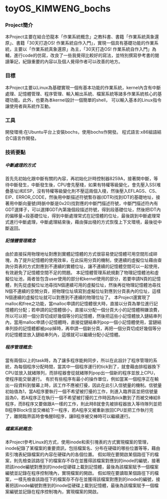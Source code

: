 # toyOS_KIMWENG_bochs
### Project簡介
本Project主要在結合恐龍本「作業系統概念」之教科書、書籍「作業系統真象還原」、書籍「30天打造OS! 作業系統自作入門」，實現一個具有基礎功能的作業系統，主要以「作業系統真象還原」為主，「30天打造OS! 作業系統自作入門」為輔，進行code的仿寫，改良了一些我覺得比較好的寫法，並特別撰寫參考書的閱讀筆記，紀錄重要的內容以及個人覺得作者可以改善的地方。
### 目標
本Project主要以Linux為基礎實現一個有基本功能的作業系統，kernel內含有中斷處理、記憶體管理、程序管理、輸入輸出系統、檔案系統等諸多作業系統核心的基礎功能。此外，也要為本kernel設計一個簡單的shell，
可以輸入基本的Linux指令讓使用者與系統作互動。
### 工具
開發環境:在Ubuntu平台上安裝bochs，使用bochs作開發。
程式語言:x86組語結合C語言作開發。
### 技術要點 
##### 中斷處理的方式
首先先初始化跟中斷有關的內容，再初始化計時控制器8259A，接著開中斷，等待中斷發生，中斷發生後，CPU會先壓棧，如果有特權等級變化，會先壓入SS(堆疊基址)和ESP，沒有特權等級變化則不壓這兩個入棧，然後壓入EFLAGS、CS、EIP、ERROR_CODE，然後用中斷描述符號暫存器(IDTR)找到IDT的基礎地址，接著用中斷向量號(時脈中斷是0x20)找對應的中斷門描述符號，中斷門描述符內有GDT選擇子，可以選擇GDT內第幾個段描述符號，得到段基礎位址，然後把IDT內的偏移量+段基礎位址，得到中斷處理常式在記憶體的位址，最後跳到中斷處理常式進行中斷處理，中斷處理結束後，藉由彈出棧的方式恢復上下文環境，最後從中斷返回。

##### 記憶體管理概念
由於直接採用物理地址對應到實體記憶體的方式很容易使記憶體可用空間形成碎塊，為了提升記憶體的使用效率，在此採用分頁的機制，使連續的虛擬位址藉由查詢分頁表的方式對應到不連續的實體位址，讓不連續的記憶體空間可以一起使用，有效避免了記憶體空間不足的問題。
本記憶體管理系統規劃了物理記憶體池和虛擬位址池，兩者皆包含user使用的部分和kernel使用的部分，若要申請N頁的記憶體，則先從虛擬位址池尋找N個連續可用的虛擬位址，然後再從物理記憶體池尋找N個不連續的空閒分頁，把物理位址填寫到虛擬位址對應到分頁表內的位址，這樣N個連續的虛擬位址就可以對應到不連續的物理位址了。
本Project還實現了malloc和free之功能，當malloc申請的記憶體很大時，直接以分頁為單位進行記憶體的分配；若申請的記憶體很小，直接以分配一個分頁大小的記憶體稍嫌浪費，所以可以把一個分頁切成好幾個等分的記憶體，然後把這些小記憶體放入鏈結串列內，當用malloc申請小記憶體時，直接從鏈結串列pop一個小記憶體使用，當鏈結串列掛的記憶體都被pop掉時，再申請一個新分頁，再把一個分頁切成好幾個等分的記憶體並放入鏈結串列內，這樣就可以繼續分配小記憶體。

##### 程序管理概念:
當有兩個以上的task時，為了讓多程序能夠同步，所以在此設計了程序管理的系統，為每個程序分配時間，當其中一個程序運行的tick到了，就會藉由排程器換下CPU並放入就緒隊列，而排程器會從就緒隊列pop出一個新的程序並放上CPU，使程序能交替運行。
有於有些程序有最小的操作單位，例如當某一個程序正在輸出一段資料到螢幕上時，該工作不應被打擾，因此在此引入信號量的機制。信號量初始值為1，當A程序要執行一個不希望被打擾的工作，則進入臨界區並把信號量設為0，若A程序正在執行一個不希望被打擾的工作時因為tick數到了而被交棒給B程序，而B程序又要做跟A一樣的工作，則此時B就會先被排程器放入等待隊列並把B程序Block住並交棒給下一程序，若A程序又被重新放回CPU並把工作執行完了，離開臨界區時會喚醒B程序，讓B程序被交棒時可以繼續運行。

##### 檔案系統概念:
本Project參考Linux的方式，使用inode和索引塊表的方式實現檔案的管理，inode紀錄了某檔案的重要資訊，包括檔案名、分布在硬碟的哪些位置等等，藉由索引塊表紀錄檔案的內容在硬碟內的各個位置。
假如現在要開啟某個路徑下的檔案，則先檢查該路徑下的檔案存不存在並獲得該檔案對應到的inode的編號，接著把該inode編號對應到的inode從硬碟上載到記憶體，最後為該檔案賦予一個檔案編號並記錄在程序控制塊內，實現檔案的開啟。
假如現在要讀取某個路徑下的檔案，一樣先檢查該路徑下的檔案存不存在並獲得該檔案對應到的inode的編號，接著把該inode編號對應到的inode從硬碟上載到記憶體，最後為該檔案賦予一個檔案編號並記錄在程序控制塊內，實現檔案的開啟。
